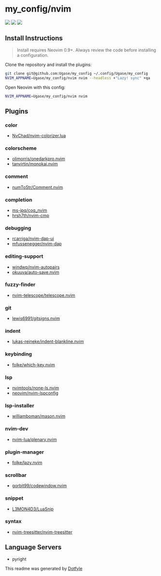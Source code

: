 # my_config/nvim

<a href="https://dotfyle.com/Ugase/myconfig-nvim"><img src="https://dotfyle.com/Ugase/myconfig-nvim/badges/plugins?style=flat" /></a>
<a href="https://dotfyle.com/Ugase/myconfig-nvim"><img src="https://dotfyle.com/Ugase/myconfig-nvim/badges/leaderkey?style=flat" /></a>
<a href="https://dotfyle.com/Ugase/myconfig-nvim"><img src="https://dotfyle.com/Ugase/myconfig-nvim/badges/plugin-manager?style=flat" /></a>


## Install Instructions

 > Install requires Neovim 0.9+. Always review the code before installing a configuration.

Clone the repository and install the plugins:

```sh
git clone git@github.com:Ugase/my_config ~/.config/Ugase/my_config
NVIM_APPNAME=Ugase/my_config/nvim nvim --headless +"Lazy! sync" +qa
```

Open Neovim with this config:

```sh
NVIM_APPNAME=Ugase/my_config/nvim nvim
```

## Plugins

### color

+ [NvChad/nvim-colorizer.lua](https://dotfyle.com/plugins/NvChad/nvim-colorizer.lua)
### colorscheme

+ [olimorris/onedarkpro.nvim](https://dotfyle.com/plugins/olimorris/onedarkpro.nvim)
+ [tanvirtin/monokai.nvim](https://dotfyle.com/plugins/tanvirtin/monokai.nvim)
### comment

+ [numToStr/Comment.nvim](https://dotfyle.com/plugins/numToStr/Comment.nvim)
### completion

+ [ms-jpq/coq_nvim](https://dotfyle.com/plugins/ms-jpq/coq_nvim)
+ [hrsh7th/nvim-cmp](https://dotfyle.com/plugins/hrsh7th/nvim-cmp)
### debugging

+ [rcarriga/nvim-dap-ui](https://dotfyle.com/plugins/rcarriga/nvim-dap-ui)
+ [mfussenegger/nvim-dap](https://dotfyle.com/plugins/mfussenegger/nvim-dap)
### editing-support

+ [windwp/nvim-autopairs](https://dotfyle.com/plugins/windwp/nvim-autopairs)
+ [okuuva/auto-save.nvim](https://dotfyle.com/plugins/okuuva/auto-save.nvim)
### fuzzy-finder

+ [nvim-telescope/telescope.nvim](https://dotfyle.com/plugins/nvim-telescope/telescope.nvim)
### git

+ [lewis6991/gitsigns.nvim](https://dotfyle.com/plugins/lewis6991/gitsigns.nvim)
### indent

+ [lukas-reineke/indent-blankline.nvim](https://dotfyle.com/plugins/lukas-reineke/indent-blankline.nvim)
### keybinding

+ [folke/which-key.nvim](https://dotfyle.com/plugins/folke/which-key.nvim)
### lsp

+ [nvimtools/none-ls.nvim](https://dotfyle.com/plugins/nvimtools/none-ls.nvim)
+ [neovim/nvim-lspconfig](https://dotfyle.com/plugins/neovim/nvim-lspconfig)
### lsp-installer

+ [williamboman/mason.nvim](https://dotfyle.com/plugins/williamboman/mason.nvim)
### nvim-dev

+ [nvim-lua/plenary.nvim](https://dotfyle.com/plugins/nvim-lua/plenary.nvim)
### plugin-manager

+ [folke/lazy.nvim](https://dotfyle.com/plugins/folke/lazy.nvim)
### scrollbar

+ [gorbit99/codewindow.nvim](https://dotfyle.com/plugins/gorbit99/codewindow.nvim)
### snippet

+ [L3MON4D3/LuaSnip](https://dotfyle.com/plugins/L3MON4D3/LuaSnip)
### syntax

+ [nvim-treesitter/nvim-treesitter](https://dotfyle.com/plugins/nvim-treesitter/nvim-treesitter)
## Language Servers

+ pyright


 This readme was generated by [Dotfyle](https://dotfyle.com)
